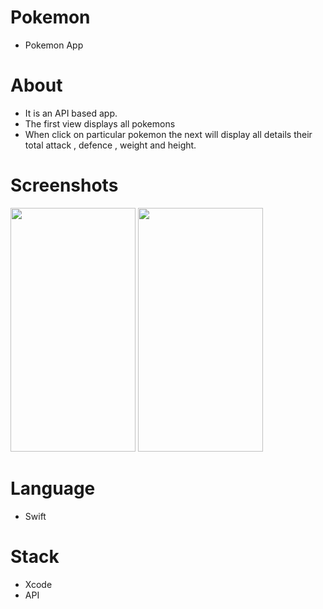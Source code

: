 # Pokemon 
* Pokemon App 

# About
* It is an API based app.
* The first view displays all pokemons
* When click on particular pokemon the next will display all details their total attack , defence , weight and height.

# Screenshots

<img src="https://user-images.githubusercontent.com/88151137/182873280-e15b9ee5-7430-4c1b-a407-d5768747b9f4.png" width="200" height="390">      <img src="https://user-images.githubusercontent.com/88151137/182873292-99a8882c-72f7-4e37-872b-85cfb5d1526b.png" width="200" height="390">


# Language
* Swift

# Stack
* Xcode
* API

